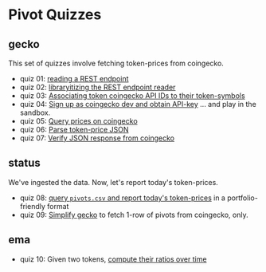 # Pivot Quizzes

## gecko

This set of quizzes involve fetching token-prices from coingecko.

* quiz 01: [reading a REST endpoint](quiz01)
* quiz 02: [libraryitizing the REST endpoint reader](quiz02)
* quiz 03: [Associating token coingecko API IDs to their token-symbols](quiz03)
* quiz 04: [Sign up as coingecko dev and obtain API-key](quiz04) ... and play 
in the sandbox.
* quiz 05: [Query prices on coingecko](quiz05)
* quiz 06: [Parse token-price JSON](quiz06)
* quiz 07: [Verify JSON response from coingecko](quiz07)

## status

We've ingested the data. Now, let's report today's token-prices.

* quiz 08: [query `pivots.csv` and report today's token-prices](quiz08) in a 
portfolio-friendly format
* quiz 09: [Simplify gecko](quiz09) to fetch 1-row of pivots from coingecko,
only.

## ema

* quiz 10: Given two tokens, [compute their ratios over time](quiz10)
